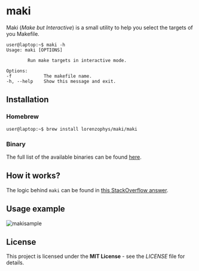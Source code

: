 # maki

Maki (*Make but Interactive*) is a small utility to help you select the targets of you Makefile.

```console
user@laptop:~$ maki -h
Usage: maki [OPTIONS]

        Run make targets in interactive mode.

Options:
-f            The makefile name.
-h, --help    Show this message and exit.
```

## Installation

### Homebrew

```console
user@laptop:~$ brew install lorenzophys/maki/maki
```

### Binary

The full list of the available binaries can be found [here](https://github.com/lorenzophys/maki/releases).

## How it works?

The logic behind `maki` can be found in [this StackOverflow answer](https://stackoverflow.com/a/26339924).

## Usage example

![makisample](./images/sample.gif)

## License

This project is licensed under the **MIT License** - see the *LICENSE* file for details.
